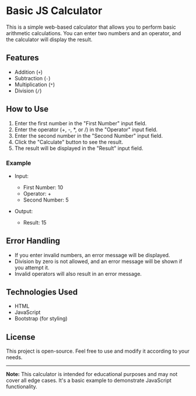 # Basic JS Calculator

This is a simple web-based calculator that allows you to perform basic arithmetic calculations. You can enter two numbers and an operator, and the calculator will display the result.

## Features

- Addition (`+`)
- Subtraction (`-`)
- Multiplication (`*`)
- Division (`/`)

## How to Use

1. Enter the first number in the "First Number" input field.
2. Enter the operator (+, -, *, or /) in the "Operator" input field.
3. Enter the second number in the "Second Number" input field.
4. Click the "Calculate" button to see the result.
5. The result will be displayed in the "Result" input field.

### Example

- Input:
  - First Number: 10
  - Operator: +
  - Second Number: 5

- Output:
  - Result: 15

## Error Handling

- If you enter invalid numbers, an error message will be displayed.
- Division by zero is not allowed, and an error message will be shown if you attempt it.
- Invalid operators will also result in an error message.

## Technologies Used

- HTML
- JavaScript
- Bootstrap (for styling)

## License

This project is open-source.
Feel free to use and modify it according to your needs.

---

**Note:** This calculator is intended for educational purposes and may not cover all edge cases. It's a basic example to demonstrate JavaScript functionality.


